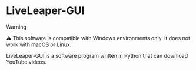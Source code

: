 # LiveLeaper-GUI
> [!WARNING]  
> ⚠️ This software is compatible with Windows environments only. It does not work with macOS or Linux.

LiveLeaper-GUI is a software program written in Python that can download YouTube videos.
